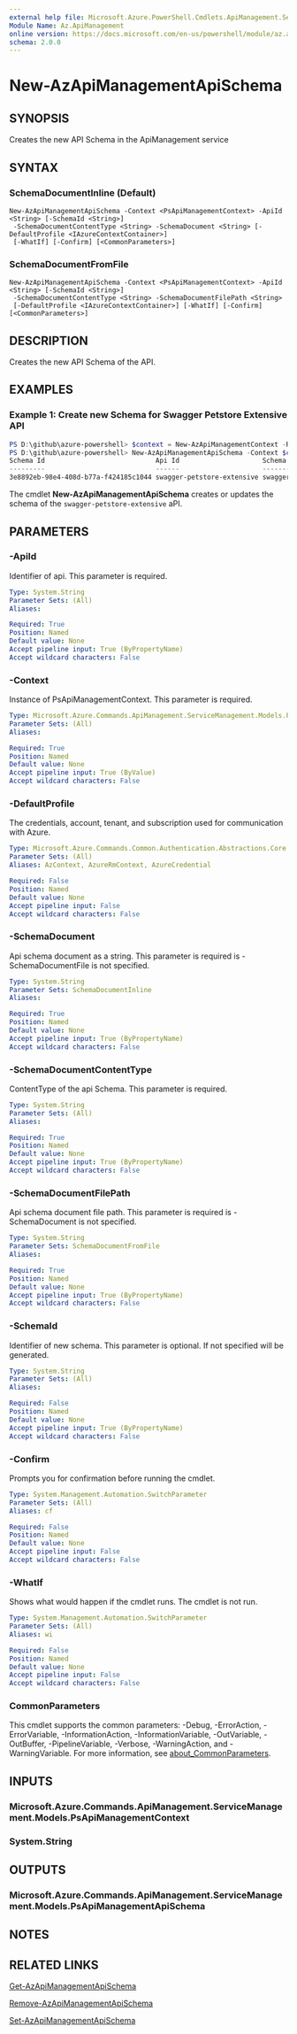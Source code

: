```yaml
---
external help file: Microsoft.Azure.PowerShell.Cmdlets.ApiManagement.ServiceManagement.dll-Help.xml
Module Name: Az.ApiManagement
online version: https://docs.microsoft.com/en-us/powershell/module/az.apimanagement/new-azapimanagementapischema
schema: 2.0.0
---
```


# New-AzApiManagementApiSchema

## SYNOPSIS
Creates the new API Schema in the ApiManagement service

## SYNTAX

### SchemaDocumentInline (Default)
```
New-AzApiManagementApiSchema -Context <PsApiManagementContext> -ApiId <String> [-SchemaId <String>]
 -SchemaDocumentContentType <String> -SchemaDocument <String> [-DefaultProfile <IAzureContextContainer>]
 [-WhatIf] [-Confirm] [<CommonParameters>]
```

### SchemaDocumentFromFile
```
New-AzApiManagementApiSchema -Context <PsApiManagementContext> -ApiId <String> [-SchemaId <String>]
 -SchemaDocumentContentType <String> -SchemaDocumentFilePath <String>
 [-DefaultProfile <IAzureContextContainer>] [-WhatIf] [-Confirm] [<CommonParameters>]
```

## DESCRIPTION
Creates the new API Schema of the API.

## EXAMPLES

### Example 1: Create new Schema for Swagger Petstore Extensive API
```powershell
PS D:\github\azure-powershell> $context = New-AzApiManagementContext -ResourceId /subscriptions/subid/resourceGroups/resourceGroupName/providers/Microsoft.ApiManagement/service/sdktestapim4163
PS D:\github\azure-powershell> New-AzApiManagementApiSchema -Context $context -ApiId swagger-petstore-extensive -SchemaDocumentContentType swaggerdefinition -SchemaDocumentFilePath C:\Users\sasolank\Downloads\petstoreschema.json
Schema Id                            Api Id                     Schema ContentType
---------                            ------                     ------------------
3e8892eb-98e4-408d-b77a-f424185c1044 swagger-petstore-extensive swaggerdefinition
```

The cmdlet **New-AzApiManagementApiSchema** creates or updates the schema of the `swagger-petstore-extensive` aPI.

## PARAMETERS

### -ApiId
Identifier of api. This parameter is required.

```yaml
Type: System.String
Parameter Sets: (All)
Aliases:

Required: True
Position: Named
Default value: None
Accept pipeline input: True (ByPropertyName)
Accept wildcard characters: False
```

### -Context
Instance of PsApiManagementContext.
This parameter is required.

```yaml
Type: Microsoft.Azure.Commands.ApiManagement.ServiceManagement.Models.PsApiManagementContext
Parameter Sets: (All)
Aliases:

Required: True
Position: Named
Default value: None
Accept pipeline input: True (ByValue)
Accept wildcard characters: False
```

### -DefaultProfile
The credentials, account, tenant, and subscription used for communication with Azure.

```yaml
Type: Microsoft.Azure.Commands.Common.Authentication.Abstractions.Core.IAzureContextContainer
Parameter Sets: (All)
Aliases: AzContext, AzureRmContext, AzureCredential

Required: False
Position: Named
Default value: None
Accept pipeline input: False
Accept wildcard characters: False
```

### -SchemaDocument
Api schema document as a string. This parameter is required is -SchemaDocumentFile is not specified.

```yaml
Type: System.String
Parameter Sets: SchemaDocumentInline
Aliases:

Required: True
Position: Named
Default value: None
Accept pipeline input: True (ByPropertyName)
Accept wildcard characters: False
```

### -SchemaDocumentContentType
ContentType of the api Schema. This parameter is required.

```yaml
Type: System.String
Parameter Sets: (All)
Aliases:

Required: True
Position: Named
Default value: None
Accept pipeline input: True (ByPropertyName)
Accept wildcard characters: False
```

### -SchemaDocumentFilePath
Api schema document file path. This parameter is required is -SchemaDocument is not specified.

```yaml
Type: System.String
Parameter Sets: SchemaDocumentFromFile
Aliases:

Required: True
Position: Named
Default value: None
Accept pipeline input: True (ByPropertyName)
Accept wildcard characters: False
```

### -SchemaId
Identifier of new schema.
This parameter is optional.
If not specified will be generated.

```yaml
Type: System.String
Parameter Sets: (All)
Aliases:

Required: False
Position: Named
Default value: None
Accept pipeline input: True (ByPropertyName)
Accept wildcard characters: False
```

### -Confirm
Prompts you for confirmation before running the cmdlet.

```yaml
Type: System.Management.Automation.SwitchParameter
Parameter Sets: (All)
Aliases: cf

Required: False
Position: Named
Default value: None
Accept pipeline input: False
Accept wildcard characters: False
```

### -WhatIf
Shows what would happen if the cmdlet runs.
The cmdlet is not run.

```yaml
Type: System.Management.Automation.SwitchParameter
Parameter Sets: (All)
Aliases: wi

Required: False
Position: Named
Default value: None
Accept pipeline input: False
Accept wildcard characters: False
```

### CommonParameters
This cmdlet supports the common parameters: -Debug, -ErrorAction, -ErrorVariable, -InformationAction, -InformationVariable, -OutVariable, -OutBuffer, -PipelineVariable, -Verbose, -WarningAction, and -WarningVariable. For more information, see [about_CommonParameters](http://go.microsoft.com/fwlink/?LinkID=113216).

## INPUTS

### Microsoft.Azure.Commands.ApiManagement.ServiceManagement.Models.PsApiManagementContext

### System.String

## OUTPUTS

### Microsoft.Azure.Commands.ApiManagement.ServiceManagement.Models.PsApiManagementApiSchema

## NOTES

## RELATED LINKS

[Get-AzApiManagementApiSchema](./Get-AzApiManagementApiSchema.md)

[Remove-AzApiManagementApiSchema](./Remove-AzApiManagementApiSchema.md)

[Set-AzApiManagementApiSchema](./Set-AzApiManagementApiSchema.md)
